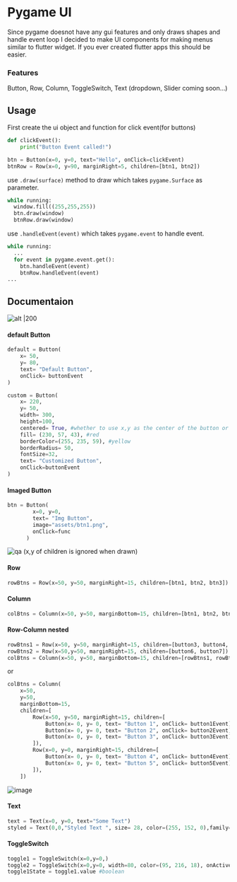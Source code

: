 # Pygame UI

Since pygame doesnot have any gui features and only draws shapes and handle event loop I decided to make UI components for making menus similar to flutter widget. If you ever created flutter apps this should be easier.
### Features
Button, Row, Column, ToggleSwitch, Text (dropdown, Slider coming soon...)

## Usage
First create the ui object and function for click event(for buttons)
```python
def clickEvent():
    print("Button Event called!")

btn = Button(x=0, y=0, text="Hello", onClick=clickEvent)
btnRow = Row(x=0, y=90, marginRight=5, children=[btn1, btn2])
```
use `.draw(surface)` method to draw which takes `pygame.Surface` as parameter.
```python
while running:
  window.fill((255,255,255))
  btn.draw(window)
  btnRow.draw(window)
```
use `.handleEvent(event)` which takes `pygame.event` to handle event.
```python
while running:
  ...
  for event in pygame.event.get():
    btn.handleEvent(event)
    btnRow.handleEvent(event)
...
```
## Documentaion
![alt |200](https://github.com/user-attachments/assets/f2fd5409-9257-4af6-91b8-06d40f2a493f)
#### default Button
```python
default = Button(
    x= 50,
    y= 80,
    text= "Default Button",
    onClick= buttonEvent
)
```
```python
custom = Button(
    x= 220,
    y= 50,
    width= 300,
    height=100,
    centered= True, #whether to use x,y as the center of the button or not   
    fill= (230, 57, 43), #red
    borderColor=(255, 235, 59), #yellow
    borderRadius= 50,
    fontSize=32,
    text= "Customized Button",
    onClick=buttonEvent
)
```
#### Imaged Button
```python
btn = Button(
        x=0, y=0,
        text= "Img Button",
        image="assets/btn1.png",
        onClick=func
      )
```
![qa](https://github.com/user-attachments/assets/7249c145-5401-41ba-a1f3-0184b841d667)
(x,y of children is ignored when drawn)
#### Row
```python
rowBtns = Row(x=50, y=50, marginRight=15, children=[btn1, btn2, btn3])
```
#### Column
```python
colBtns = Column(x=50, y=50, marginBottom=15, children=[btn1, btn2, btn3])
```
#### Row-Column nested
```python
rowBtns1 = Row(x=50, y=50, marginRight=15, children=[button3, button4, button5])
rowBtns2 = Row(x=50,y=50, marginRight=15, children=[button6, button7])
colBtns = Column(x=50, y=50, marginBottom=15, children=[rowBtns1, rowBtns2])
```
or
```python
colBtns = Column(
    x=50,
    y=50,
    marginBottom=15,
    children=[
        Row(x=50, y=50, marginRight=15, children=[
            Button(x= 0, y= 0, text= "Button 1", onClick= button1Event),
            Button(x= 0, y= 0, text= "Button 2", onClick= button2Event),
            Button(x= 0, y= 0, text= "Button 3", onClick= button3Event),
        ]),
        Row(x=0, y=0, marginRight=15, children=[
            Button(x= 0, y= 0, text= "Button 4", onClick= button4Event),
            Button(x= 0, y= 0, text= "Button 5", onClick= button5Event),
        ]),
    ])
```
![image](https://github.com/user-attachments/assets/e3882d5a-9626-4235-a44c-cf2c6630acd9)
#### Text
```python
text = Text(x=0, y=0, text="Some Text")
styled = Text(0,0,"Styled Text ", size= 28, color=(255, 152, 0),family="Georgia")
```
#### ToggleSwitch
```python
toggle1 = ToggleSwitch(x=0,y=0,) 
toggle2 = ToggleSwitch(x=0,y=0, width=80, color=(95, 216, 18), onActive=func) 
toggle1State = toggle1.value #boolean
```
